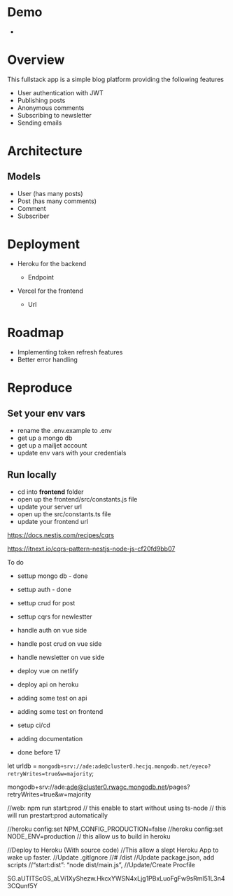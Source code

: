 # Demo

- 

# Overview

This fullstack app is a simple blog platform providing the following features

  - User authentication with JWT
  - Publishing posts
  - Anonymous comments
  - Subscribing to newsletter
  - Sending emails


# Architecture

## Models

  - User (has many posts)
  - Post (has many comments)
  - Comment
  - Subscriber


# Deployment

- Heroku for the backend
  - Endpoint


- Vercel for the frontend
  - Url

# Roadmap

- Implementing token refresh features
- Better error handling


# Reproduce

## Set your env vars

- rename the .env.example to .env
- get up a mongo db 
- get up a mailjet account
- update env vars with your credentials

## Run locally

- cd into **frontend** folder
- open up the frontend/src/constants.js file
- update your server url
- open up the src/constants.ts file
- update your frontend url

https://docs.nestjs.com/recipes/cqrs


https://itnext.io/cqrs-pattern-nestjs-node-js-cf20fd9bb07


To do

- settup mongo db - done

- settup auth - done

- settup crud for post

- settup cqrs for newlestter

- handle auth on vue side

- handle post crud on vue side

- handle newsletter on vue side

- deploy vue on netlify

- deploy api on heroku

- adding some test on api

- adding some test on frontend

- setup ci/cd

- adding documentation

- done before 17





<template>
  <div id="app">
    <div id="nav">
      <router-link to="/">Home</router-link> |
      <router-link to="/about">About</router-link>
    </div>
    <router-view/>
  </div>
</template>


let urldb = `mongodb+srv://ade:ade@cluster0.hecjq.mongodb.net/eyeco?retryWrites=true&w=majority`;

mongodb+srv://ade:ade@cluster0.rwagc.mongodb.net/pages?retryWrites=true&w=majority



//web: npm run start:prod
// this enable to start without using ts-node
// this will run prestart:prod automatically

//heroku config:set NPM_CONFIG_PRODUCTION=false
//heroku config:set NODE_ENV=production
// this allow us to build in heroku



//Deploy to Heroku (With source code)
//This allow a slept Heroku App to wake up faster.
//Update .gitIgnore
//# /dist
//Update package.json, add scripts
//“start:dist”: “node dist/main.js”,
//Update/Create Procfile



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